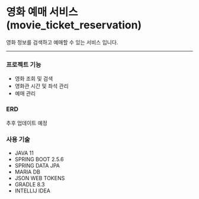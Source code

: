 # 영화 예매 서비스 (movie_ticket_reservation)

영화 정보를 검색하고 예매할 수 있는 서비스 입니다. 

--------------------------------------------------------

### 프로젝트 기능
* 영화 조회 및 검색
* 영화관 시간 및 좌석 관리
* 예매 관리


### ERD
추후 업데이트 예정

### 사용 기술
* JAVA 11
* SPRING BOOT 2.5.6
* SPRING DATA JPA
* MARIA DB
* JSON WEB TOKENS
* GRADLE 8.3
* INTELLIJ IDEA

